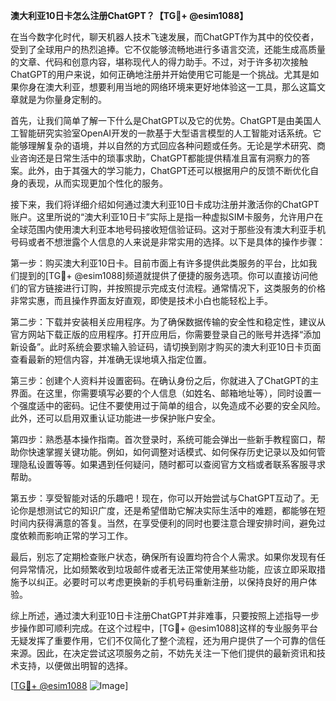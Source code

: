 **澳大利亚10日卡怎么注册ChatGPT？【TG💪+ @esim1088】**

在当今数字化时代，聊天机器人技术飞速发展，而ChatGPT作为其中的佼佼者，受到了全球用户的热烈追捧。它不仅能够流畅地进行多语言交流，还能生成高质量的文章、代码和创意内容，堪称现代人的得力助手。不过，对于许多初次接触ChatGPT的用户来说，如何正确地注册并开始使用它可能是一个挑战。尤其是如果你身在澳大利亚，想要利用当地的网络环境来更好地体验这一工具，那么这篇文章就是为你量身定制的。

首先，让我们简单了解一下什么是ChatGPT以及它的优势。ChatGPT是由美国人工智能研究实验室OpenAI开发的一款基于大型语言模型的人工智能对话系统。它能够理解复杂的语境，并以自然的方式回应各种问题或任务。无论是学术研究、商业咨询还是日常生活中的琐事求助，ChatGPT都能提供精准且富有洞察力的答案。此外，由于其强大的学习能力，ChatGPT还可以根据用户的反馈不断优化自身的表现，从而实现更加个性化的服务。

接下来，我们将详细介绍如何通过澳大利亚10日卡成功注册并激活你的ChatGPT账户。这里所说的“澳大利亚10日卡”实际上是指一种虚拟SIM卡服务，允许用户在全球范围内使用澳大利亚本地号码接收短信验证码。这对于那些没有澳大利亚手机号码或者不想泄露个人信息的人来说是非常实用的选择。以下是具体的操作步骤：

第一步：购买澳大利亚10日卡。目前市面上有许多提供此类服务的平台，比如我们提到的[TG💪+ @esim1088]频道就提供了便捷的服务选项。你可以直接访问他们的官方链接进行订购，并按照提示完成支付流程。通常情况下，这类服务的价格非常实惠，而且操作界面友好直观，即使是技术小白也能轻松上手。

第二步：下载并安装相关应用程序。为了确保数据传输的安全性和稳定性，建议从官方网站下载正版的应用程序。打开应用后，你需要登录自己的账号并选择“添加新设备”。此时系统会要求输入验证码，请切换到刚才购买的澳大利亚10日卡页面查看最新的短信内容，并准确无误地填入指定位置。

第三步：创建个人资料并设置密码。在确认身份之后，你就进入了ChatGPT的主界面。在这里，你需要填写必要的个人信息（如姓名、邮箱地址等），同时设置一个强度适中的密码。记住不要使用过于简单的组合，以免造成不必要的安全风险。此外，还可以启用双重认证功能进一步保护账户安全。

第四步：熟悉基本操作指南。首次登录时，系统可能会弹出一些新手教程窗口，帮助你快速掌握关键功能。例如，如何调整对话模式、如何保存历史记录以及如何管理隐私设置等等。如果遇到任何疑问，随时都可以查阅官方文档或者联系客服寻求帮助。

第五步：享受智能对话的乐趣吧！现在，你可以开始尝试与ChatGPT互动了。无论你是想测试它的知识广度，还是希望借助它解决实际生活中的难题，都能够在短时间内获得满意的答复。当然，在享受便利的同时也要注意合理安排时间，避免过度依赖而影响正常的学习工作。

最后，别忘了定期检查账户状态，确保所有设置均符合个人需求。如果你发现有任何异常情况，比如频繁收到垃圾邮件或者无法正常使用某些功能，应该立即采取措施予以纠正。必要时可以考虑更换新的手机号码重新注册，以保持良好的用户体验。

综上所述，通过澳大利亚10日卡注册ChatGPT并非难事，只要按照上述指导一步步操作即可顺利完成。在这个过程中，[TG💪+ @esim1088]这样的专业服务平台无疑发挥了重要作用，它们不仅简化了整个流程，还为用户提供了一个可靠的信任来源。因此，在决定尝试这项服务之前，不妨先关注一下他们提供的最新资讯和技术支持，以便做出明智的选择。

[[TG💪+ @esim1088](https://t.me/s/esim1088) ![Image](https://i.postimg.cc/4NQfJmqS/Snipaste-2025-05-13-00-14-12.png)]